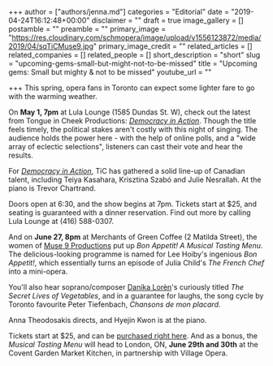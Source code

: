 +++
author = ["authors/jenna.md"]
categories = "Editorial"
date = "2019-04-24T16:12:48+00:00"
disclaimer = ""
draft = true
image_gallery = []
postamble = ""
preamble = ""
primary_image = "https://res.cloudinary.com/schmopera/image/upload/v1556123872/media/2019/04/sqTiCMuse9.jpg"
primary_image_credit = ""
related_articles = []
related_companies = []
related_people = []
short_description = "short"
slug = "upcoming-gems-small-but-might-not-to-be-missed"
title = "Upcoming gems: Small but mighty & not to be missed"
youtube_url = ""

+++
This spring, opera fans in Toronto can expect some lighter fare to go with the warming weather.

On **May 1, 7pm** at Lula Lounge (1585 Dundas St. W), check out the latest from Tongue in Cheek Productions: [_Democracy in Action_](https://www.tongueincheekproductions.com/democracyinaction). Though the title feels timely, the political stakes aren't costly with this night of singing. The audience holds the power here - with the help of online polls, and a "wide array of eclectic selections", listeners can cast their vote and hear the results. 

For [_Democracy in Action_](https://www.tongueincheekproductions.com/democracyinaction), TiC has gathered a solid line-up of Canadian talent, including Teiya Kasahara, Krisztina Szabó and Julie Nesrallah. At the piano is Trevor Chartrand.

Doors open at 6:30, and the show begins at 7pm. Tickets start at $25, and seating is guaranteed with a dinner reservation. Find out more by calling Lula Lounge at (416) 588-0307.

And on **June 27, 8pm** at Merchants of Green Coffee (2 Matilda Street), the women of [Muse 9 Productions](https://www.facebook.com/Muse9Productions/) put up _Bon Appetit! A Musical Tasting Menu_. The delicious-looking programme is named for Lee Hoiby's ingenious _Bon Appetit!_, which essentially turns an episode of Julia Child's _The French Chef_ into a mini-opera.

You'll also hear soprano/composer [Danika Lorèn](/scene/people/danika-loren/)'s curiously titled _The Secret Lives of Vegetables_, and in a guarantee for laughs, the song cycle by Toronto favourite Peter Tiefenbach, _Chansons de mon placard_.

Anna Theodosakis directs, and Hyejin Kwon is at the piano.

Tickets start at $25, and can be [purchased right here](https://muse9food.brownpapertickets.com/). And as a bonus, the _Musical Tasting Menu_ will head to London, ON, **June 29th and 30th** at the Covent Garden Market Kitchen, in partnership with Village Opera.